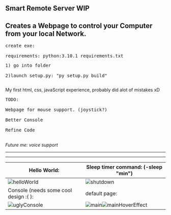 Smart Remote Server WIP
---------------------------------------------------------------------
Creates a Webpage to control your Computer from your local Network.
---------------------------------------------------------------------

<pre>create exe:<br>  
requirements: python:3.10.1 requirements.txt
<pre>1) go into folder <br>
2)launch setup.py: "py setup.py build"</pre></pre>


My first html, css, javaScript experience, probably did alot of mistakes xD <br>
<pre>
TODO:<br>
Webpage for mouse support. (joystick?)<br>
Better Console<br>
Refine Code<br>
</pre>
*Future me: voice support*

---------------------------------------------------------------------

---------------------------------------------------------------------
| Hello World: | Sleep timer command: (-sleep "min") |
|----------------------|------------------------------|
|![helloWorld](https://user-images.githubusercontent.com/45294596/159751803-2b634302-5b85-4f4a-a9b8-c9e07ac3fb8a.png) | ![shutdown](https://user-images.githubusercontent.com/45294596/159751807-d7738fe8-02ad-4c91-98c1-9432dc976b57.png)|
|Console (needs some cool design :( ): | default page: |
|![uglyConsole](https://user-images.githubusercontent.com/45294596/159588613-d44aa9e1-6bcd-420f-a32f-18350d0c6313.png) | ![main](https://user-images.githubusercontent.com/45294596/159588593-df51131e-e351-4bfb-ab48-32e207e33c77.png)![mainHoverEffect](https://user-images.githubusercontent.com/45294596/159589356-6cbc73f5-62af-44ee-b562-b339f222c9a4.png)|

